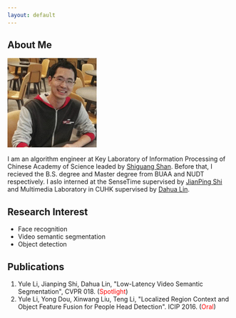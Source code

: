 ```yaml
---
layout: default
---
```


## About Me

<img class="profile-picture" src="me.jpg">

I am an algorithm engineer at Key Laboratory of Information Processing of Chinese Academy of Science leaded by [Shiguang Shan](http://www.jdl.ac.cn/user/sgshan/index_en.htm). Before that, I recieved the B.S. degree and Master degree from BUAA and NUDT respectively. I aslo interned at the SenseTime supervised by [JianPing Shi](http://shijianping.me/) and Multimedia Laboratory in CUHK supervised by [Dahua Lin](http://dahua.me/index.html).


## Research Interest
- Face recognition
- Video semantic segmentation
- Object detection

## Publications
1. Yule Li, Jianping Shi, Dahua Lin, "Low-Latency Video Semantic Segmentation", CVPR 018. (<span style="color:red">Spotlight</span>)
2. Yule Li, Yong Dou, Xinwang Liu, Teng Li, "Localized Region Context and Object Feature Fusion for People Head Detection". ICIP 2016. (<span style="color:red">Oral</span>)




